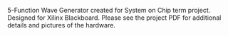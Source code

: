5-Function Wave Generator created for System on Chip term project. Designed for Xilinx Blackboard. Please see the project PDF for additional details and pictures of the hardware.
